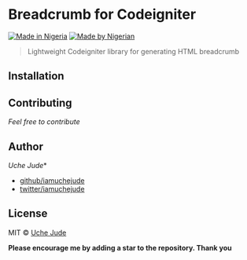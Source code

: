 # Breadcrumb for Codeigniter

[![Made in Nigeria](https://img.shields.io/badge/made%20in-nigeria-008751.svg)](https://github.com/acekyd/made-in-nigeria)
[![Made by Nigerian](https://img.shields.io/badge/made%20in-nigeria-008751.svg)](https://github.com/iamuchejude)

> Lightweight Codeigniter library for generating HTML breadcrumb

## Installation


## Contributing
*Feel free to contribute*

## Author
*Uche Jude**

* [github/iamuchejude](https://github.com/iamuchejude)
* [twitter/iamuchejude](https://twitter.com/iamuchejude)

## License
MIT © [Uche Jude](http://github.com/iamuhejude)

**Please encourage me by adding a star to the repository. Thank you**
